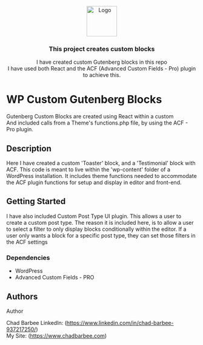 <!-- PROJECT LOGO -->
<br />
<div align="center">
  <a href="https://chadbarbee.com/resume/">
    <img src="https://chadbarbee.com/img/build-icon.png" alt="Logo" width="80" height="80">
  </a>

<h3 align="center">This project creates custom blocks</h3>

  <p align="center">
    I have created custom Gutenberg blocks in this repo<br />
    I have used both React and the ACF (Advanced Custom Fields - Pro) plugin to achieve this.
	</p>
</div>

# WP Custom Gutenberg Blocks

Gutenberg Custom Blocks are created using React within a custom<br />
And included calls from a Theme's functions.php file, by using the ACF - Pro plugin.

## Description

Here I have created a custom 'Toaster' block, and a 'Testimonial' block with ACF. This code is meant to live within
the 'wp-content' folder of a WordPress installation. It includes theme functions needed to accommodate the ACF plugin
functions for setup and display in editor and front-end.

## Getting Started

I have also included Custom Post Type UI plugin. This allows a user to create a custom post type. The reason it is
included here, is to allow a user to select a filter to only display blocks conditionally within the editor. If a user
only wants a block for a specific post type, they can set those filters in the ACF settings

### Dependencies

* WordPress
* Advanced Custom Fields - PRO

## Authors

Author

Chad Barbee
LinkedIn: (https://www.linkedin.com/in/chad-barbee-937217250/)<br />
My Site: (https://www.chadbarbee.com)

